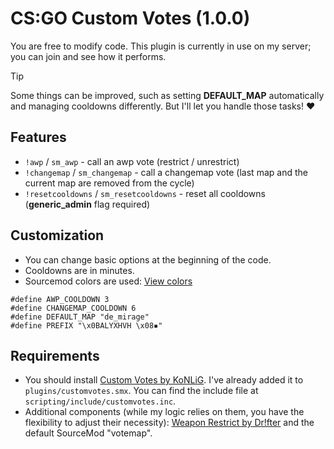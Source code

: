 # CS:GO Custom Votes (1.0.0)
You are free to modify code. This plugin is currently in use on my server; you can join and see how it performs.

> [!TIP]
> Some things can be improved, such as setting **DEFAULT_MAP** automatically and managing cooldowns differently. But I'll let you handle those tasks! ❤️

## Features
* `!awp` / `sm_awp` - call an awp vote (restrict / unrestrict)
* `!changemap` / `sm_changemap` - call a changemap vote (last map and the current map are removed from the cycle)
* `!resetcooldowns` / `sm_resetcooldowns` - reset all cooldowns (**generic_admin** flag required)

## Customization
* You can change basic options at the beginning of the code.
* Cooldowns are in minutes.
* Sourcemod colors are used: [View colors](https://i.imgur.com/q2wb8Cu.png)
```
#define AWP_COOLDOWN 3
#define CHANGEMAP_COOLDOWN 6
#define DEFAULT_MAP "de_mirage" 
#define PREFIX "\x0BALYXHVH \x08▪"
```

## Requirements
* You should install [Custom Votes by KoNLiG](https://forums.alliedmods.net/showthread.php?t=333839). I've already added it to `plugins/customvotes.smx`. You can find the include file at `scripting/include/customvotes.inc`.
* Additional components (while my logic relies on them, you have the flexibility to adjust their necessity): [Weapon Restrict by Dr!fter](https://forums.alliedmods.net/showthread.php?p=950174) and the default SourceMod "votemap".
